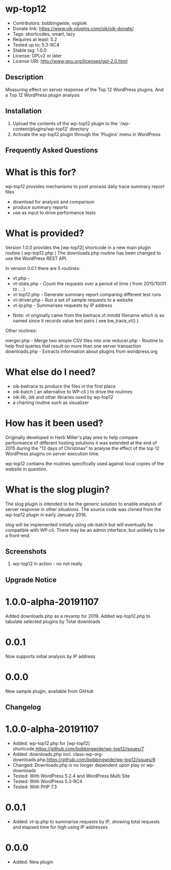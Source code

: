 # wp-top12 
* Contributors: bobbingwide, vsgloik
* Donate link: https://www.oik-plugins.com/oik/oik-donate/
* Tags: shortcodes, smart, lazy
* Requires at least: 5.2
* Tested up to: 5.3-RC4
* Stable tag: 1.0.0
* License: GPLv2 or later
* License URI: http://www.gnu.org/licenses/gpl-2.0.html

## Description 
Measuring effect on server response of the Top 12 WordPress plugins.
And a Top 12 WordPress plugin analysis


## Installation 
1. Upload the contents of the wp-top12 plugin to the `/wp-content/plugins/wp-top12' directory
1. Activate the wp-top12 plugin through the 'Plugins' menu in WordPress

## Frequently Asked Questions 

# What is this for? 

wp-top12 provides mechanisms to post process daily trace summary report files

* download for analysis and comparison
* produce summary reports
* use as input to drive performance tests

# What is provided? 
Version 1.0.0 provides the [wp-top12] shortcode in a new main plugin routine ( wp-top12.php )
The downloads.php routine has been changed to use the WordPress REST API.

In version 0.0.1 there are 5 routines:

- vt.php -
- vt-stats.php - Count the requests over a period of time ( from 2015/10/01 to ... )
- vt-top12.php - Generate summary report comparing different test runs
- vt-driver.php - Run a set of sample requests to a website
- vt-ip.php - Summarises requests by IP address


* Note: vt originally came from the bwtrace.vt.mmdd filename which is so named since it records
value text pairs ( see bw_trace_vt() ).


Other routines:

merger.php - Merge two simple CSV files into one
reducer.php - Routine to help find queries that result on more than one server transaction
downloads.php - Extracts information about plugins from wordpress.org



# What else do I need? 

* oik-bwtrace to produce the files in the first place
* oik-batch ( an alternative to WP-cli ) to drive the routines
* oik-lib, oik and other libraries used by wp-top12
* a charting routine such as visualizer

# How has it been used? 

Originally developed in Herb Miller's play area to help compare performance of different hosting solutions
it was extended at the end of 2015 during the "12 days of Christmas" to analyse the effect of the top 12
WordPress plugins on server execution time.

wp-top12 contains the routines specifically used against local copies of the website in question.

# What is the slog plugin? 

The slog plugin is intended to be the generic solution to enable analysis of server response in other situations.
The source code was cloned from the wp-top12 plugin in early January 2016.

slog will be implemented initially using oik-batch but will eventually be compatible with WP-cli.
There may be an admin interface, but unlikely to be a front-end.


## Screenshots 
1. wp-top12 in action - no not really

## Upgrade Notice 
# 1.0.0-alpha-20191107 
Added downloads.php as a revamp for 2019.
Added wp-top12.php to tabulate selected plugins by Total downloads

# 0.0.1 
Now supports initial analysis by IP address

# 0.0.0 
New sample plugin, available from GitHub

## Changelog 
# 1.0.0-alpha-20191107 
* Added: wp-top12.php for [wp-top12] shortcode,https://github.com/bobbingwide/wp-top12/issues/7
* Added: downloads.php incl. class-wp-org-downloads.php,https://github.com/bobbingwide/wp-top12/issues/6
* Changed: Downloads.php is no longer dependent upon play or wp-downloads
* Tested: With WordPress 5.2.4 and WordPress Multi Site
* Tested: With WordPress 5.3-RC4
* Tested: With PHP 7.3


# 0.0.1 
* Added: vt-ip.php to summarise requests by IP, showing total requests and elapsed time for high using IP addresses

# 0.0.0 
* Added: New plugin

